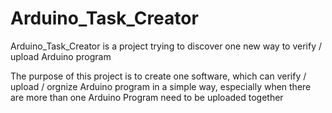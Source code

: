 # Arduino_Task_Creator

Arduino_Task_Creator is a project trying to discover one new way to verify / upload Arduino program

The purpose of this project is to create one software, which can verify / upload / orgnize Arduino program in a simple way, especially when there are more than one Arduino Program need to be uploaded together